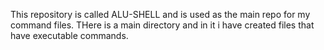 This repository is called ALU-SHELL and is used as the main repo for my command files. THere is a main directory and in it i have created files that have executable commands.
